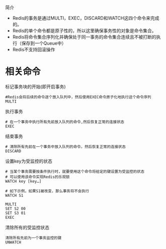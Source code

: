 <!-- Redis事务 -->

简介
- Redis的事务是通过MULTI，EXEC，DISCARD和WATCH这四个命令来完成的。
- Redis的单个命令都是原子性的，所以这里确保事务性的对象是命令集合。
- Redis将命令集合序列化并确保处于同一事务的命令集合连续且不被打断的执行（保存到一个Queue中）
- Redis不支持回滚操作

# 相关命令

标记事务块的开始(即开启事务)
```
#Redis会将后续的命令逐个放入队列中，然后使用EXEC命令原子化地执行这个命令序列
MULTI
```

执行事务
```
# 在一个事务中执行所有先前放入队列的命令,然后恢复正常的连接状态
EXEC
```

结束事务
```
# 清除所有先前在一个事务中放入队列的命令，然后恢复正常的连接状态
DISCARD
```

设置key为受监控的状态
```
# 当某个事务需要按条件执行时，就要使用这个命令将给定的键设置为受监控的状态
# 可以使用该命令实现Redis的乐观锁
WATCH key [key…]

# 如下示例，如果S1被改变，那么事务将不会执行
WATCH S1

MULTI
SET S2 00
SET S3 01
EXEC

```

清除所有的受监控状态
```
清除所有先前为一个事务监控的键
UNWATCH
```